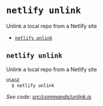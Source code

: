 `netlify unlink`
================

Unlink a local repo from a Netlify site

* [`netlify unlink`](#netlify-unlink)

## `netlify unlink`

Unlink a local repo from a Netlify site

```
USAGE
  $ netlify unlink
```

_See code: [src/commands/unlink.js](https://github.com/netlify/cli/blob/v2.0.0-alpha.4/src/commands/unlink.js)_
